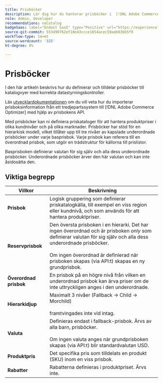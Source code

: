 ```yaml
---
title: Prisböcker
description: Lär dig hur du hanterar prisböcker i  [!DNL Adobe Commerce Optimizer].
role: Admin, Developer
recommendations: noCatalog
badgeSaas: label="Endast SaaS" type="Positive" url="https://experienceleague.adobe.com/en/docs/commerce/user-guides/product-solutions" tooltip="Gäller endast Adobe Commerce as a Cloud Service- och Adobe Commerce Optimizer-projekt (SaaS-infrastruktur som hanteras av Adobe)."
source-git-commit: 553490762ef10e43ccce1654acec59aeb83bb5f9
workflow-type: tm+mt
source-wordcount: '325'
ht-degree: 0%

---
```


# Prisböcker

I den här artikeln beskrivs hur du definierar och tilldelar prisböcker till katalogvyer med korrekta datastyrningskontroller.

Läs [utvecklardokumentationen](https://developer-stage.adobe.com/commerce/services/composable-catalog/data-ingestion/api-reference/#tag/Price-Books) om du vill veta hur du importerar prisboksinformation från ett tredjepartssystem till [!DNL Adobe Commerce Optimizer] med hjälp av prisbokens API.

Med prisböcker kan ni definiera priskataloger för att hantera produktpriser i olika kundnivåer och på olika marknader. Prisböcker har stöd för en hierarkisk modell, vilket tillåter upp till tre nivåer av kapslade underordnade prisböcker under varje basprisbok. Varje prisbok kan referera till en överordnad prisbok, som utgör en trädstruktur för källorna till prislistor.

Basprisboken definierar valutan för sig själv och alla dess underordnade prisböcker. Underordnade prisböcker ärver den här valutan och kan inte åsidosätta den.

## Viktiga begrepp

| Villkor | Beskrivning |
|------|-------------|
| **Prisbok** | Logisk gruppering som definierar priskatalogkälla, till exempel en viss region eller kundnivå, och som används för att hantera produktpriser. |
| **Reservprisbok** | Den översta prisboken i en hierarki. Det har ingen överordnad och är prisboken *only* som definierar valutan för sig själv och alla dess underordnade prisböcker.<br/><br/>Om ingen överordnad är definierad när prisboken skapas (via API:t) skapas en ny grundprisbok. |
| **Överordnad prisbok** | En prisbok på en högre nivå från vilken en underordnad prisbok kan ärva priser om de inte uttryckligen anges i den underordnade. |
| **Hierarkidjup** | Maximalt 3 nivåer (Fallback → Child → Morchild)<br/><br/> framtvingades inte vid intag. |
| **Valuta** | Definieras endast i fallback-prisbok. Ärvs av alla barn, prisböcker.<br/><br/>Om ingen valuta anges när grundprisboken skapas (via API:t) blir standardvalutan USD. |
| **Produktpris** | Det specifika pris som tilldelats en produkt (SKU) inom en viss prisbok. |
| **Rabatter** | Rabatterna definieras i produktpriset. Ärvs inte. |
